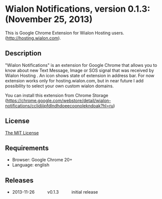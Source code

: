 # Wialon Notifications, version 0.1.3: (November 25, 2013)
This is Google Chrome Extension for Wialon Hosting users. (http://hosting.wialon.com).

## Description
"Wialon Notifications" is an extension for Google Chrome that allows you to know about new Text Message, Image or SOS signal that was received by Wialon Hosting .
An icon shows state of extension in address bar. For now extension works only for hosting.wialon.com, but in near future I add possibility to select your own custom wialon domains.

You can install this extension from Chrome Storage (https://chrome.google.com/webstore/detail/wialon-notifications/cclidjijpfdlndhdoeecoonolekndoak?hl=ru)

## License
[The MIT License](../master/LICENSE-MIT)

## Requirements
 * Browser: Google Chrome 20+
 * Language: english


## Releases
 * 2013-11-26   v0.1.3   initial release
